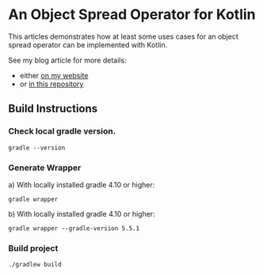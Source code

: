 # An Object Spread Operator for Kotlin

This articles demonstrates how at least some uses cases for an object spread operator can be implemented with Kotlin.

See my blog article for more details:

- either [on my website](https://michael.hoennig.de/2019/07/13/an-object-spread-operator-for-kotlin/)
- or [in this repository](article/index.adoc)

## Build Instructions

### Check local gradle version.

```
gradle --version
```                

### Generate Wrapper 
 
a) With locally installed gradle 4.10 or higher:

```
gradle wrapper
```

b) With locally installed gradle 4.10 or higher:
        
```
gradle wrapper --gradle-version 5.5.1
```

### Build project

```
./gradlew build 
```
